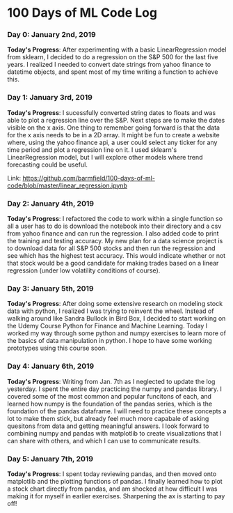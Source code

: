 # 100 Days of ML Code Log

### Day 0: January 2nd, 2019

**Today's Progress**: After experimenting with a basic LinearRegression model
from sklearn, I decided to do a regression on the S&P 500 for the last five
years. I realized I needed to convert date strings from yahoo finance to
datetime objects, and spent most of my time writing a function to achieve this.


### Day 1: January 3rd, 2019

**Today's Progress**: I sucessfully converted string dates to floats and was
able to plot a regression line over the S&P. Next steps are to make the dates
visible on the x axis. One thing to remember going forward is that the data for
the x axis needs to be in a 2D array. It might be fun to create a website
where, using the yahoo finance api, a user could select any ticker for any time
period and plot a regression line on it. I used sklearn's LinearRegression
model, but I will explore other models where trend forecasting could be useful. 

Link: https://github.com/barmfield/100-days-of-ml-code/blob/master/linear_regression.ipynb

### Day 2: January 4th, 2019

**Today's Progress**: I refactored the code to work within a single function
so all a user has to do is download the notebook into their directory and a csv
from yahoo finance and can run the regression. I also added code to print the
training and testing accuracy. My new plan for a data science project is to
download data for all S&P 500 stocks and then run the regression and see which
has the highest test accuracy. This would indicate whether or not that stock
would be a good candidate for making trades based on a linear regression (under
low volatility conditions of course). 

### Day 3: January 5th, 2019

**Today's Progress**: After doing some extensive research on modeling stock
data with python, I realized I was trying to reinvent the wheel. Instead of
walking around like Sandra Bullock in Bird Box, I decided to start working on
the Udemy Course Python for Finance and Machine Learning. Today I worked my way
through some python and numpy exercises to learn more of the basics of data
manipulation in python. I hope to have some working prototypes using this
course soon. 

### Day 4: January 6th, 2019

**Today's Progress**: Writing from Jan. 7th as I neglected to update the log
yesterday. I spent the entire day practicing the numpy and pandas library.
I covered some of the most common and popular funcitons of each, and learned
how numpy is the foundation of the pandas series, which is the foundation of
the pandas dataframe. I will need to practice these concepts a lot to make them
stick, but already feel much more capabale of asking quesitons from data and
getting meaningful answers. I look forward to combining numpy and pandas with
matplotlib to create visualizations that I can share with others, and which I
can use to communicate results.

### Day 5: January 7th, 2019

**Today's Progress**: I spent today reviewing pandas, and then moved onto
matplotlib and the plotting functions of pandas. I finally learned how to plot
a stock chart directly from pandas, and am shocked at how difficult I was
making it for myself in earlier exercises. Sharpening the ax is starting to pay
off! 
